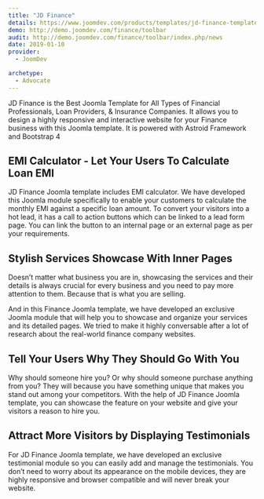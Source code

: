 ```yaml
---
title: "JD Finance"
details: https://www.joomdev.com/products/templates/jd-finance-template
demo: http://demo.joomdev.com/finance/toolbar
audit: http://demo.joomdev.com/finance/toolbar/index.php/news
date: 2019-01-10
provider:
  - JoomDev

archetype:
  - Advocate
---
```


JD Finance is the Best Joomla Template for All Types of Financial Professionals, Loan Providers, & Insurance Companies. It allows you to design a highly responsive and interactive website for your Finance business with this Joomla template. It is powered with Astroid Framework and Bootstrap 4

## EMI Calculator - Let Your Users To Calculate Loan EMI

JD Finance Joomla template includes EMI calculator. We have developed this Joomla module specifically to enable your customers to calculate the monthly EMI against a specific loan amount. To convert your visitors into a hot lead, it has a call to action buttons which can be linked to a lead form page. You can link the button to an internal page or an external page as per your requirements.

## Stylish Services Showcase With Inner Pages

Doesn’t matter what business you are in, showcasing the services and their details is always crucial for every business and you need to pay more attention to them. Because that is what you are selling.

And in this Finance Joomla template, we have developed an exclusive Joomla module that will help you to showcase and organize your services and its detailed pages. We tried to make it highly conversable after a lot of research about the real-world finance company websites.

## Tell Your Users Why They Should Go With You

Why should someone hire you? Or why should someone purchase anything from you? They will because you have something unique that makes you stand out among your competitors. With the help of JD Finance Joomla template, you can showcase the feature on your website and give your visitors a reason to hire you.

## Attract More Visitors by Displaying Testimonials

For JD Finance Joomla template, we have developed an exclusive testimonial module so you can easily add and manage the testimonials. You don’t need to worry about its appearance on the mobile devices, they are highly responsive and browser compatible and will never break your website.
